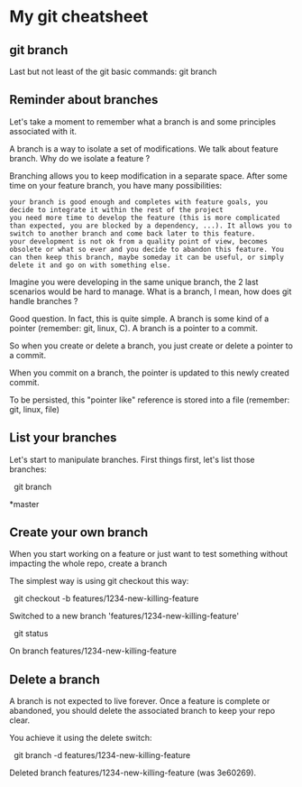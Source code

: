 # My git cheatsheet

## git branch

Last but not least of the git basic commands: git branch

## Reminder about branches

Let's take a moment to remember what a branch is and some principles associated with it.

A branch is a way to isolate a set of modifications. We talk about feature branch. Why do we isolate a feature ?

Branching allows you to keep modification in a separate space. After some time on your feature branch, you have many possibilities:

    your branch is good enough and completes with feature goals, you decide to integrate it within the rest of the project
    you need more time to develop the feature (this is more complicated than expected, you are blocked by a dependency, ...). It allows you to switch to another branch and come back later to this feature.
    your development is not ok from a quality point of view, becomes obsolete or what so ever and you decide to abandon this feature. You can then keep this branch, maybe someday it can be useful, or simply delete it and go on with something else.

Imagine you were developing in the same unique branch, the 2 last scenarios would be hard to manage.
What is a branch, I mean, how does git handle branches ?

Good question. In fact, this is quite simple. A branch is some kind of a pointer (remember: git, linux, C). A branch is a pointer to a commit.

So when you create or delete a branch, you just create or delete a pointer to a commit.

When you commit on a branch, the pointer is updated to this newly created commit.

To be persisted, this "pointer like" reference is stored into a file (remember: git, linux, file)

## List your branches

Let's start to manipulate branches. First things first, let's list those branches:

&nbsp; git branch

*master

## Create your own branch

When you start working on a feature or just want to test something without impacting the whole repo, create a branch

The simplest way is using git checkout this way:

&nbsp; git checkout -b features/1234-new-killing-feature

Switched to a new branch 'features/1234-new-killing-feature'

&nbsp; git status

On branch features/1234-new-killing-feature

## Delete a branch
A branch is not expected to live forever. Once a feature is complete or abandoned, you should delete the associated branch to keep your repo clear.

You achieve it using the delete switch:

&nbsp; git branch -d features/1234-new-killing-feature

Deleted branch features/1234-new-killing-feature (was 3e60269).

